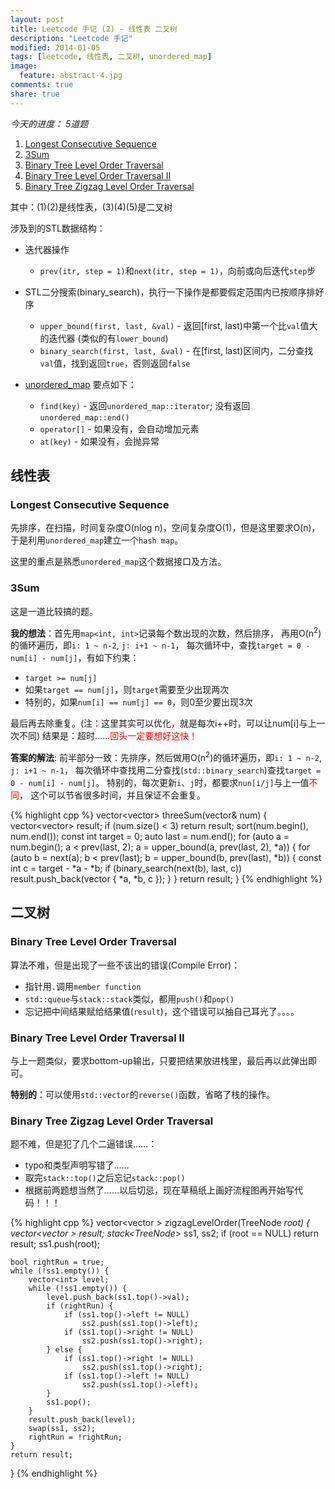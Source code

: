```yaml
---
layout: post
title: Leetcode 手记 (2) - 线性表 二叉树
description: "Leetcode 手记"
modified: 2014-01-05
tags: [leetcode, 线性表, 二叉树, unordered_map]
image:
  feature: abstract-4.jpg
comments: true
share: true
---
```


*今天的进度： 5道题*

1. [Longest Consecutive Sequence](http://oj.leetcode.com/problems/longest-consecutive-sequence/)
2. [3Sum](http://oj.leetcode.com/problems/3sum/)
3. [Binary Tree Level Order Traversal](http://oj.leetcode.com/problems/binary-tree-level-order-traversal/)
4. [Binary Tree Level Order Traversal II](http://oj.leetcode.com/problems/binary-tree-level-order-traversal-ii/)
5. [Binary Tree Zigzag Level Order Traversal](http://oj.leetcode.com/problems/binary-tree-zigzag-level-order-traversal/)

其中：(1)(2)是线性表，(3)(4)(5)是二叉树

涉及到的STL数据结构：

* 迭代器操作

    * `prev(itr, step = 1)`和`next(itr, step = 1)`，向前或向后迭代`step`步

* STL二分搜索(binary_search)，执行一下操作是都要假定范围内已按顺序排好序
    
    * `upper_bound(first, last, &val)` - 返回[first, last)中第一个比`val`值大的迭代器 (类似的有`lower_bound`)
    * `binary_search(first, last, &val)` - 在[first, last)区间内，二分查找`val`值，找到返回`true`，否则返回`false`

* [unordered_map](http://www.cplusplus.com/reference/unordered_map/unordered_map/) 要点如下：
    
    * `find(key)` - 返回`unordered_map::iterator`; 没有返回`unordered_map::end()`
    * `operator[]` - 如果没有，会自动增加元素
    * `at(key)` - 如果没有，会抛异常
    
## 线性表 ##

### Longest Consecutive Sequence ###
先排序，在扫描，时间复杂度O(nlog n)，空间复杂度O(1)，但是这里要求O(n)，
于是利用`unordered_map`建立一个`hash map`。

这里的重点是熟悉`unordered_map`这个数据接口及方法。

### 3Sum ###
这是一道比较搞的题。

**我的想法**：首先用`map<int, int>`记录每个数出现的次数，然后排序，
再用O(n<sup>2</sup>)的循环遍历，即`i: 1 ~ n-2`, `j: i+1 ~ n-1`，
每次循环中，查找`target = 0 - num[i] - num[j]`，有如下约束：
    
* `target >= num[j]`
* 如果`target == num[j]`，则`target`需要至少出现两次
* 特别的，如果`num[i] == num[j] == 0`，则0至少要出现3次
    
最后再去除重复。(注：这里其实可以优化，就是每次i++时，可以让num[i]与上一次不同)
结果是：超时……<font color="red">回头一定要想好这快！</font>

**答案的解法**: 
前半部分一致：先排序，然后做用O(n<sup>2</sup>)的循环遍历，即`i: 1 ~ n-2`, `j: i+1 ~ n-1`，
每次循环中查找用二分查找(`std::binary_search`)查找`target = 0 - num[i] - num[j]`。
特别的，每次更新`i`、`j`时，都要求`nun[i/j]`与上一值<font color="red">不同</font>，
这个可以节省很多时间，并且保证不会重复。

{% highlight cpp %}
vector<vector<int>> threeSum(vector<int>& num) {
    vector<vector<int>> result;
    if (num.size() < 3) return result;
    sort(num.begin(), num.end());
    const int target = 0;
    auto last = num.end();
    for (auto a = num.begin(); a < prev(last, 2); a = upper_bound(a, prev(last, 2), *a)) {
        for (auto b = next(a); b < prev(last); b = upper_bound(b, prev(last), *b)) {
            const int c = target - *a - *b;
            if (binary_search(next(b), last, c))
                result.push_back(vector<int> { *a, *b, c });
        }
    }
    return result;
}
{% endhighlight %}

## 二叉树 ##

### Binary Tree Level Order Traversal ###
算法不难，但是出现了一些不该出的错误(Compile Error)：
* 指针用`.`调用`member function`
* `std::queue`与`stack::stack`类似，都用`push()`和`pop()`
* 忘记把中间结果赋给结果值(`result`)，这个错误可以抽自己耳光了。。。。

### Binary Tree Level Order Traversal II ###
与上一题类似，要求bottom-up输出，只要把结果放进栈里，最后再以此弹出即可。

**特别的**：可以使用`std::vector`的`reverse()`函数，省略了栈的操作。

### Binary Tree Zigzag Level Order Traversal ###
题不难，但是犯了几个二逼错误……：

* typo和类型声明写错了……
* 取完`stack::top()`之后忘记`stack::pop()`
* 根据前两题想当然了……以后切忌，现在草稿纸上画好流程图再开始写代码！！！

{% highlight cpp %}
vector<vector<int> > zigzagLevelOrder(TreeNode *root) {
    vector<vector<int> > result;
    stack<TreeNode*> ss1, ss2;
    if (root == NULL)
        return result;
    ss1.push(root);    
    
    bool rightRun = true;
    while (!ss1.empty()) {
        vector<int> level;
        while (!ss1.empty()) {
            level.push_back(ss1.top()->val);
            if (rightRun) {
                if (ss1.top()->left != NULL)
                    ss2.push(ss1.top()->left);
                if (ss1.top()->right != NULL) 
                    ss2.push(ss1.top()->right);
            } else {
                if (ss1.top()->right != NULL) 
                    ss2.push(ss1.top()->right);
                if (ss1.top()->left != NULL)
                    ss2.push(ss1.top()->left);
            }
            ss1.pop();
        }
        result.push_back(level);
        swap(ss1, ss2);
        rightRun = !rightRun;
    }
    return result;
}
{% endhighlight %}
